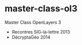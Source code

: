 master-class-ol3
================

Master Class OpenLayers 3

* Recontres SIG-la-lettre 2013
* DécryptaGéo 2014
